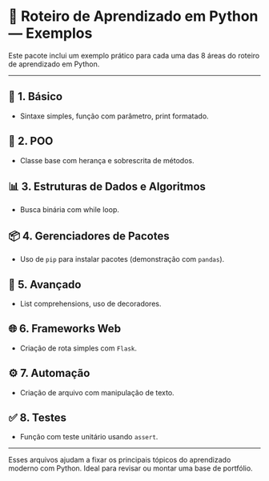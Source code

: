 
# 📘 Roteiro de Aprendizado em Python — Exemplos

Este pacote inclui um exemplo prático para cada uma das 8 áreas do roteiro de aprendizado em Python.

---

## 🔢 1. Básico
- Sintaxe simples, função com parâmetro, print formatado.

## 🔧 2. POO
- Classe base com herança e sobrescrita de métodos.

## 📊 3. Estruturas de Dados e Algoritmos
- Busca binária com while loop.

## 📦 4. Gerenciadores de Pacotes
- Uso de `pip` para instalar pacotes (demonstração com `pandas`).

## 🧠 5. Avançado
- List comprehensions, uso de decoradores.

## 🌐 6. Frameworks Web
- Criação de rota simples com `Flask`.

## ⚙️ 7. Automação
- Criação de arquivo com manipulação de texto.

## ✅ 8. Testes
- Função com teste unitário usando `assert`.

---

Esses arquivos ajudam a fixar os principais tópicos do aprendizado moderno com Python. Ideal para revisar ou montar uma base de portfólio.
